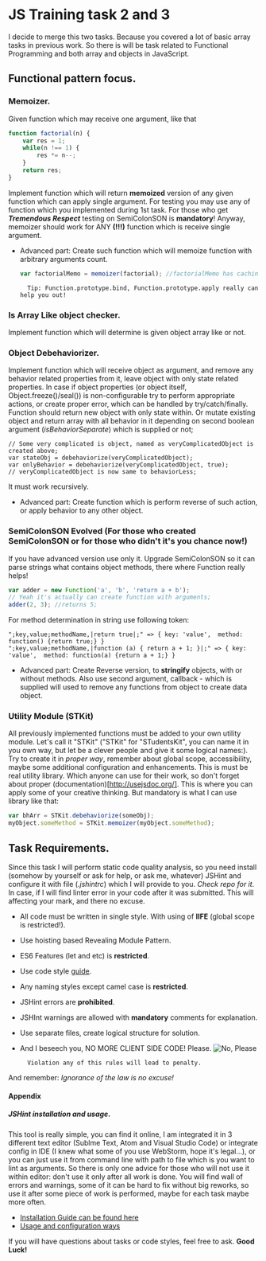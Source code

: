 # JS Training task 2 and 3

I decide to merge this two tasks. Because you covered a lot of
basic array tasks in previous work. So there is will be task related
to Functional Programming and both array and objects in JavaScript.

## Functional pattern focus.

### Memoizer.
Given function which may receive one argument, like that
```JavaScript
function factorial(n) {
    var res = 1;
    while(n !== 1) {
        res *= n--;
    }
    return res;
}
```
Implement function which will return **memoized** version of any given function which can apply single argument. For testing you may use any of function which
you implemented during 1st task. For those who get **_Tremendous Respect_**
testing on SemiColonSON is **mandatory**!
Anyway, memoizer should work for ANY **(!!!)** function which is receive single argument.
- Advanced part:
    Create such function which will memoize function with arbitrary arguments count.

    ```JavaScript
    var factorialMemo = memoizer(factorial); //factorialMemo has caching now.
    ```

        Tip: Function.prototype.bind, Function.prototype.apply really can help you out!

### Is Array Like object checker.
Implement function which will determine is given object array like or not.

### Object Debehaviorizer.
Implement function which will receive object as argument, and remove any behavior related properties from it, leave object with only state related properties. In case if object properties (or object itself, Object.freeze()/seal()) is non-configurable try to perform appropriate actions, or create proper error, which can be handled by try/catch/finally. Function should return new object with only state within. Or mutate existing object and return array with all behavior in it depending on second boolean argument (_isBehaviorSeparate_) which is supplied or not;
```JavaScriptя 
// Some very complicated is object, named as veryComplicatedObject is created above;
var stateObj = debehaviorize(veryComplicatedObject);
var onlyBehavior = debehaviorize(veryComplicatedObject, true);
// veryComplicatedObject is now same to behaviorLess;
```
It must work recursively.

- Advanced part:
    Create function which is perform reverse of such action, or apply behavior to any other object.

### SemiColonSON Evolved (For those who created SemiColonSON or for those who didn't it's you chance now!)
If you have advanced version use only it.
Upgrade SemiColonSON so it can parse strings what contains object methods, there where Function really helps!
```JavaScript
var adder = new Function('a', 'b', 'return a + b');
// Yeah it's actually can create function with arguments;
adder(2, 3); //returns 5;
```
For method determination in string use following token:
```
";key,value;methodName,|return true|;" => { key: 'value',  method: function() {return true;} }
";key,value;methodName,|function (a) { return a + 1; }|;" => { key: 'value',  method: function(a) {return a + 1;} }
```
- Advanced part:
    Create Reverse version, to **stringify** objects, with or without methods.
    Also use second argument, callback - which is supplied will used to remove any functions from object to create data object.

### Utility Module (STKit)
All previously implemented functions must be added to your own utility module. Let's call it "STKit" ("STKit" for "STudentsKit", you can name it in you own way, but let be a clever people and give it some logical names:). Try to create it in _proper way_, remember about global scope, accessibility, maybe some additional configuration and enhancements. This is must be real utility library. Which anyone can use for their work, so don't forget about proper (documentation)[http://usejsdoc.org/]. This is where you can apply some of your creative thinking. But mandatory is what I can use library like that:
```JavaScript
var bhArr = STKit.debehaviorize(someObj);
myObject.someMethod = STKit.memoizer(myObject.someMethod);
```

## Task Requirements.
Since this task I will perform static code quality analysis, so you need install (somehow by yourself or ask for help, or ask me, whatever) JSHint and configure it with file (_.jshintrc_) which I will provide to you. *Check repo for it*.  In case, if I will find linter error in your code after it was submitted. This will affecting your mark, and there no excuse.
* All code must be written in single style. With using of **IIFE** (global scope is restricted!).
* Use hoisting based Revealing Module Pattern.
* ES6 Features (let and etc) is **restricted**.
* Use code style [guide](https://google.github.io/styleguide/javascriptguide.xml).
* Any naming styles except camel case is **restricted**.
* JSHint errors are **prohibited**.
* JSHInt warnings are allowed with **mandatory** comments for explanation.
* Use separate files, create logical structure for solution.
* And I beseech you, NO MORE CLIENT SIDE CODE! Please. ![No, Please](https://media.giphy.com/media/12XMGIWtrHBl5e/giphy.gif)

        Violation any of this rules will lead to penalty.

And remember: *Ignorance of the law is no excuse!*

#### Appendix
##### JSHint installation and usage.
This tool is really simple, you can find it online, I am integrated it in 3 different text editor (Sublme Text, Atom and Visual Studio Code) or integrate config in IDE (I knew what some of you use WebStorm, hope it's legal...), or you can just use it from command line with path to file which is you want to lint as arguments. So there is only one advice for those who will not use it within editor: don't use it only after all work is done. You will find wall of errors and warnings, some of it can be hard to fix without big reworks, so use it after some piece of work is performed, maybe for each task maybe more often.
* [Installation Guide can be found here](http://jshint.com/install/)
* [Usage and configuration ways](http://jshint.com/docs/)

If you will have questions about tasks or code styles, feel free to ask. **Good Luck!**
